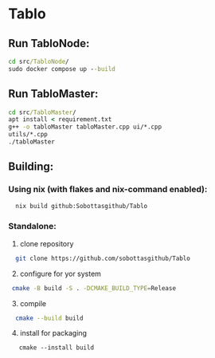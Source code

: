 # Tablo

## Run TabloNode: 
```cmd
cd src/TabloNode/ 
sudo docker compose up --build
```

## Run TabloMaster:
```cmd
cd src/TabloMaster/
apt install < requirement.txt
g++ -o tabloMaster tabloMaster.cpp ui/*.cpp 
utils/*.cpp
./tabloMaster
```

## Building:

### Using nix (with flakes and nix-command enabled):

```bash
  nix build github:Sobottasgithub/Tablo
```

### Standalone:

1. clone repository

```bash
  git clone https://github.com/sobottasgithub/Tablo
```

2. configure for yor system
```bash
 cmake -B build -S . -DCMAKE_BUILD_TYPE=Release
```

3. compile

```bash
  cmake --build build
```

4. install for packaging
```
   cmake --install build
```
